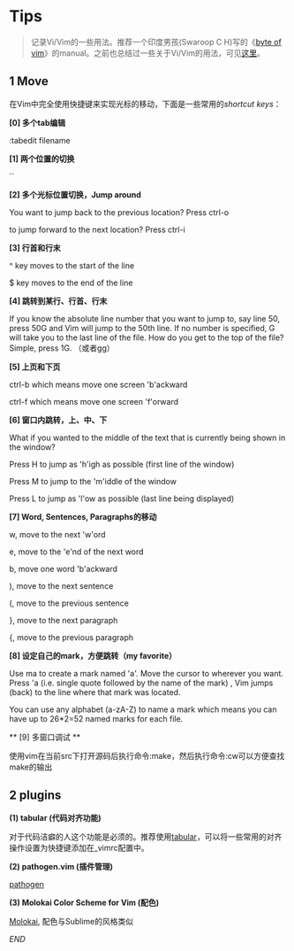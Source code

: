 Tips
===

> 记录Vi/Vim的一些用法。推荐一个印度男孩(Swaroop C H)写的《[byte of vim](http://www.swaroopch.com/notes/Vim/)》的manual。之前也总结过一些关于Vi/Vim的用法，可见[这里](http://blog.csdn.net/delphiwcdj/article/category/801838)。

## 1 Move

在Vim中完全使用快捷键来实现光标的移动，下面是一些常用的*shortcut keys*：

**[0] 多个tab编辑**

:tabedit filename

**[1] 两个位置的切换**

``

**[2] 多个光标位置切换，Jump around**

You want to jump back to the previous location? Press ctrl-o

to jump forward to the next location? Press ctrl-i

**[3] 行首和行末**

^ key moves to the start of the line

$ key moves to the end of the line

**[4] 跳转到某行、行首、行末**

If you know the absolute line number that you want to jump to, say line 50, press 50G and Vim will jump to the 50th line. If no number is specified, G will take you to the last line of the file. How do you get to the top of the file? Simple, press 1G. （或者gg）

**[5] 上页和下页**

ctrl-b which means move one screen 'b'ackward

ctrl-f which means move one screen 'f'orward

**[6] 窗口内跳转，上、中、下**

What if you wanted to the middle of the text that  is currently being shown in the window?

Press H to jump as 'h'igh as possible (first line of the window)

Press M to jump to the 'm'iddle of the window

Press L to jump as 'l'ow as possible (last line being displayed)

**[7] Word, Sentences, Paragraphs的移动**

w, move to the next 'w'ord

e, move to the 'e'nd of the next word

b, move one word 'b'ackward

), move to the next sentence

(, move to the previous sentence

}, move to the next paragraph

{, move to the previous paragraph

**[8] 设定自己的mark，方便跳转（my favorite）**

Use ma to create a mark named 'a'. Move the cursor to wherever you want. Press 'a (i.e. single quote followed by the name of the mark) , Vim jumps (back) to the line where that mark was located.

You can use any alphabet (a-zA-Z) to name a mark which means you can have up to 26*2=52 named marks for each file. 

** [9] 多窗口调试 **

使用vim在当前src下打开源码后执行命令:make，然后执行命令:cw可以方便查找make的输出


## 2 plugins

**(1) tabular (代码对齐功能)**

对于代码洁癖的人这个功能是必须的。推荐使用[tabular](https://github.com/godlygeek/tabular)，可以将一些常用的对齐操作设置为快捷键添加在_vimrc配置中。

**(2) pathogen.vim (插件管理)**

[pathogen](https://github.com/tpope/vim-pathogen)

**(3) Molokai Color Scheme for Vim (配色)**

[Molokai](https://github.com/tomasr/molokai), 配色与Sublime的风格类似


*END*


